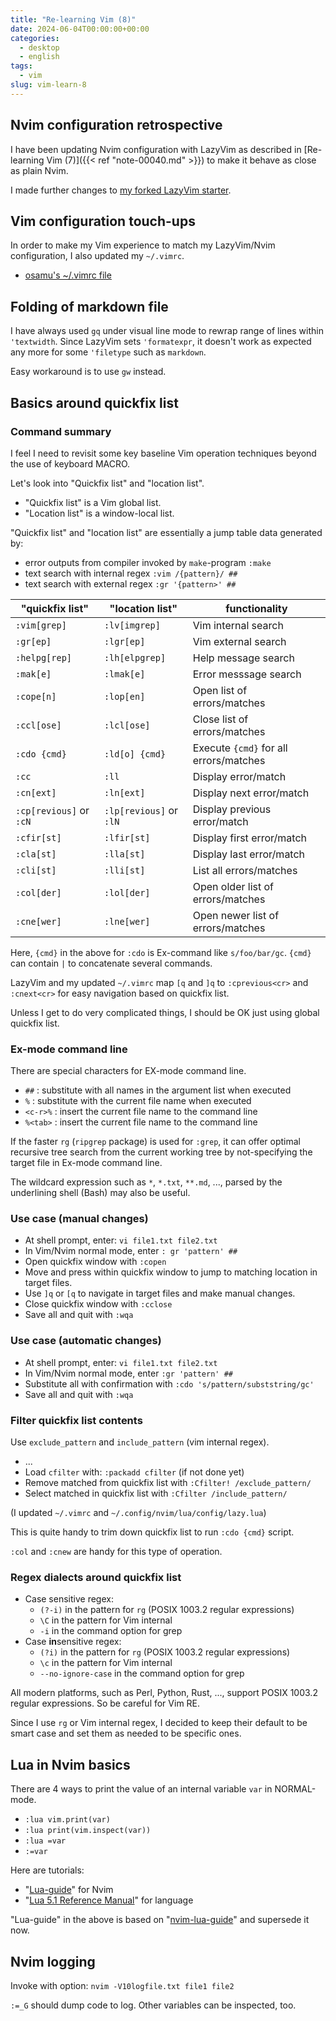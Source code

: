 ```yaml
---
title: "Re-learning Vim (8)"
date: 2024-06-04T00:00:00+00:00
categories:
  - desktop
  - english
tags:
  - vim
slug: vim-learn-8
---
```


## Nvim configuration retrospective

I have been updating Nvim configuration with LazyVim as described in
[Re-learning Vim (7)]({{< ref "note-00040.md" >}}) to make it behave as close
as plain Nvim.

I made further changes to [my forked LazyVim starter](https://github.com/osamuaoki/starter).

## Vim configuration touch-ups

In order to make my Vim experience to match my LazyVim/Nvim configuration, I
also updated my `~/.vimrc`.

* [osamu's ~/.vimrc file](https://github.com/osamuaoki/dot-vim/blob/master/.vimrc)

## Folding of markdown file

I have always used `gq` under visual line mode to rewrap range of lines within
`'textwidth`.  Since LazyVim sets `'formatexpr`, it doesn't work as expected
any more for some `'filetype` such as `markdown`.

Easy workaround is to use `gw` instead.

## Basics around quickfix list

### Command summary

I feel I need to revisit some key baseline Vim operation techniques beyond the
use of keyboard MACRO.

Let's look into "Quickfix list" and "location list".
* "Quickfix list" is a Vim global list.
* "Location list" is a window-local list.

"Quickfix list" and "location list" are essentially a jump table data generated by:

* error outputs from compiler invoked by `make`-program `:make`
* text search with internal regex `:vim /{pattern}/ ##`
* text search with external regex `:gr '{pattern>' ##`

| "quickfix list"    | "location list"     | functionality              |
|--------------------|---------------------|----------------------------|
| `:vim[grep]`         | `:lv[imgrep]`         | Vim internal search        |
| `:gr[ep]`            | `:lgr[ep]`            | Vim external search        |
| `:helpg[rep]`        | `:lh[elpgrep]`        | Help message search        |
| `:mak[e]`            | `:lmak[e]`            | Error messsage search      |
| `:cope[n]`           | `:lop[en]`            | Open list of errors/matches |
| `:ccl[ose]`          | `:lcl[ose]`           | Close list of errors/matches |
| `:cdo {cmd}`         | `:ld[o] {cmd}`        | Execute `{cmd}` for all errors/matches |
| `:cc`                | `:ll`                 | Display error/match        |
| `:cn[ext]`           | `:ln[ext]`            | Display next error/match   |
| `:cp[revious]` or `:cN` | `:lp[revious]`  or `:lN` | Display previous error/match |
| `:cfir[st]`          | `:lfir[st]`           | Display first error/match |
| `:cla[st]`           | `:lla[st]`            | Display last error/match |
| `:cli[st]`           | `:lli[st]`            | List all errors/matches |
| `:col[der]`          | `:lol[der]`           | Open older list of errors/matches |
| `:cne[wer]`          | `:lne[wer]`           | Open newer list of errors/matches |

Here, `{cmd}` in the above for `:cdo` is Ex-command like `s/foo/bar/gc`.
`{cmd}` can contain `|` to concatenate several commands.

LazyVim and my updated `~/.vimrc` map `[q` and `]q` to `:cprevious<cr>` and
`:cnext<cr>` for easy navigation based on quickfix list.

Unless I get to do very complicated things, I should be OK just using global
quickfix list.

### Ex-mode command line

There are special characters for EX-mode command line.

* `##` : substitute with all names in the argument list when executed
* `%` : substitute with the current file name when executed
* `<c-r>%` : insert the current file name to the command line
* `%<tab>` : insert the current file name to the command line

If the faster `rg` (`ripgrep` package) is used for `:grep`, it can offer
optimal recursive tree search from the current working tree by
not-specifying the target file in Ex-mode command line.

The wildcard expression such as `*`, `*.txt`, `**.md`, ..., parsed by the
underlining shell (Bash) may also be useful.

### Use case (manual changes)

* At shell prompt, enter: `vi file1.txt file2.txt`
* In Vim/Nvim normal mode, enter `: gr 'pattern' ##`
* Open quickfix window with `:copen`
* Move and press within quickfix window to jump to matching location in target files.
* Use `]q` or `[q` to navigate in target files and make manual changes.
* Close quickfix window with `:cclose`
* Save all and quit with `:wqa`

### Use case (automatic changes)

* At shell prompt, enter: `vi file1.txt file2.txt`
* In Vim/Nvim normal mode, enter `:gr 'pattern' ##`
* Substitute all with confirmation with `:cdo 's/pattern/subststring/gc'`
* Save all and quit with `:wqa`

### Filter quickfix list contents

Use `exclude_pattern` and `include_pattern` (vim internal regex).

* ...
* Load `cfilter` with: `:packadd cfilter` (if not done yet)
* Remove matched from quickfix list with `:Cfilter! /exclude_pattern/`
* Select matched in quickfix list with `:Cfilter /include_pattern/`

(I updated `~/.vimrc` and `~/.config/nvim/lua/config/lazy.lua`)

This is quite handy to trim down quickfix list to run `:cdo {cmd}` script.

`:col` and `:cnew` are handy for this type of operation.

### Regex dialects around quickfix list

* Case sensitive regex:
  * `(?-i)` in the pattern for `rg` (POSIX 1003.2 regular expressions)
  * `\C` in the pattern for Vim internal
  * `-i` in the command option for grep
* Case **in**sensitive regex:
  * `(?i)` in the pattern for `rg` (POSIX 1003.2 regular expressions)
  * `\c` in the pattern for Vim internal
  * `--no-ignore-case` in the command option for grep

All modern platforms, such as Perl, Python, Rust, ..., support POSIX 1003.2
regular expressions.  So be careful for Vim RE.

Since I use `rg` or Vim internal regex, I decided to keep their default to be
smart case and set them as needed to be specific ones.

## Lua in Nvim basics

There are 4 ways to print the value of an internal variable `var` in
NORMAL-mode.

* `:lua vim.print(var)`
* `:lua print(vim.inspect(var))`
* `:lua =var`
* `:=var`

Here are tutorials:

* "[Lua-guide](https://neovim.io/doc/user/lua-guide.html)" for Nvim
* "[Lua 5.1 Reference Manual](https://lua.org/manual/5.1/)" for language

"Lua-guide" in the above is based on "[nvim-lua-guide](https://github.com/nanotee/nvim-lua-guide)" and supersede it now.

## Nvim logging

Invoke with option: `nvim -V10logfile.txt file1 file2`

`:=_G` should dump code to log.  Other variables can be inspected, too.

<!-- vim: set sw=4 sts=4 ai si et tw=79 ft=markdown: -->
